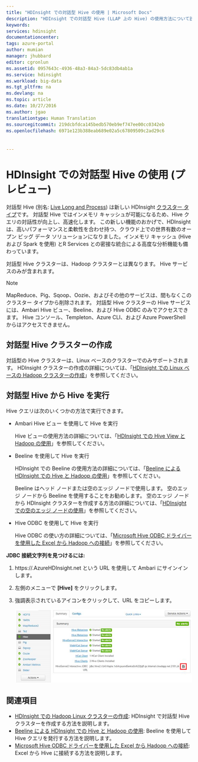 ```yaml
---
title: "HDInsight での対話型 Hive の使用 | Microsoft Docs"
description: "HDInsight での対話型 Hive (LLAP 上の Hive) の使用方法について説明します。"
keywords: 
services: hdinsight
documentationcenter: 
tags: azure-portal
author: mumian
manager: jhubbard
editor: cgronlun
ms.assetid: 0957643c-4936-48a3-84a3-5dc83db4ab1a
ms.service: hdinsight
ms.workload: big-data
ms.tgt_pltfrm: na
ms.devlang: na
ms.topic: article
ms.date: 10/27/2016
ms.author: jgao
translationtype: Human Translation
ms.sourcegitcommit: 219dcbfdca145bedb570eb9ef747ee00cc0342eb
ms.openlocfilehash: 6971e123b388eab689e02a5c67809509c2ad29c6


---
```

# <a name="use-interactive-hive-in-hdinsight-preview"></a>HDInsight での対話型 Hive の使用 (プレビュー)
対話型 Hive (別名:  [Live Long and Process](https://cwiki.apache.org/confluence/display/Hive/LLAP)) は新しい HDInsight [クラスター タイプ](hdinsight-hadoop-provision-linux-clusters.md#cluster-types)です。  対話型 Hive ではインメモリ キャッシュが可能になるため、Hive クエリの対話性が向上し、高速化します。 この新しい機能のおかげで、HDInsight は、高いパフォーマンスと柔軟性を合わせ持つ、クラウド上での世界有数のオープン ビッグ データ ソリューションになりました。インメモリ キャッシュ (Hive および Spark を使用) とR Services との密接な統合による高度な分析機能も備わっています。 

対話型 Hive クラスターは、Hadoop クラスターとは異なります。 Hive サービスのみが含まれます。 

> [!NOTE]
> MapReduce、Pig、Sqoop、Oozie、およびその他のサービスは、間もなくこのクラスター タイプから削除されます。
> 対話型 Hive クラスターの Hive サービスには、Ambari Hive ビュー、Beeline、および Hive ODBC のみでアクセスできます。 Hive コンソール、Templeton、Azure CLI、および Azure PowerShell からはアクセスできません。 
> 
> 

## <a name="create-an-interactive-hive-cluster"></a>対話型 Hive クラスターの作成
対話型の Hive クラスターは、Linux ベースのクラスターでのみサポートされます。 HDInsight クラスターの作成の詳細については、「[HDInsight での Linux ベースの Hadoop クラスターの作成](hdinsight-hadoop-provision-linux-clusters.md)」を参照してください。

## <a name="execute-hive-from-interactive-hive"></a>対話型 Hive から Hive を実行
Hive クエリは次のいくつかの方法で実行できます。

* Ambari Hive ビュー を使用して Hive を実行
  
    Hive ビューの使用方法の詳細については、「[HDInsight での Hive View と Hadoop の使用](hdinsight-hadoop-use-hive-ambari-view.md)」を参照してください。
* Beeline を使用して Hive を実行
  
    HDInsight での Beeline の使用方法の詳細については、「[Beeline による HDInsight での Hive と Hadoop の使用](hdinsight-hadoop-use-hive-beeline.md)」を参照してください。
  
    Beeline はヘッド ノードまたは空のエッジ ノードで使用します。  空のエッジ ノードから Beeline を使用することをお勧めします。  空のエッジ ノードから HDInsight クラスターを作成する方法の詳細については、「[HDInsight での空のエッジ ノードの使用](hdinsight-apps-use-edge-node.md)」を参照してください。
* Hive ODBC を使用して Hive を実行
  
    Hive ODBC の使い方の詳細については、「[Microsoft Hive ODBC ドライバーを使用した Excel から Hadoop への接続](hdinsight-connect-excel-hive-odbc-driver.md)」を参照してください。

**JDBC 接続文字列を見つけるには:**

1. https://<ClusterName>.AzureHDInsight.net という URL を使用して Ambari にサインインします。
2. 左側のメニューで **[Hive]** をクリックします。
3. 強調表示されているアイコンをクリックして、URL をコピーします。
   
   ![HDInsight Hadoop 対話型 Hive LLAP JDBC](./media/hdinsight-hadoop-use-interactive-hive/hdinsight-hadoop-use-interactive-hive-jdbc.png)

## <a name="see-also"></a>関連項目
* [HDInsight での Hadoop Linux クラスターの作成](hdinsight-hadoop-provision-linux-clusters.md): HDInsight で対話型 Hive クラスターを作成する方法を説明します。
* [Beeline による HDInsight での Hive と Hadoop の使用](hdinsight-hadoop-use-hive-beeline.md): Beeline を使用して Hive クエリを発行する方法を説明します。
* [Microsoft Hive ODBC ドライバーを使用した Excel から Hadoop への接続](hdinsight-connect-excel-hive-odbc-driver.md): Excel から Hive に接続する方法を説明します。




<!--HONumber=Nov16_HO3-->



